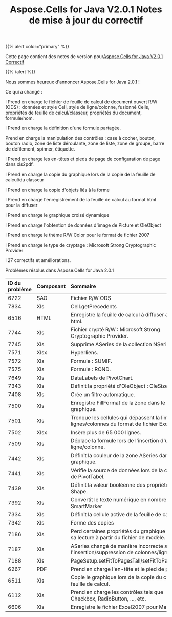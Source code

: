 ﻿---
title: Aspose.Cells for Java V2.0.1 Notes de mise à jour du correctif
type: docs
weight: 20
url: /fr/java/aspose-cells-for-java-v2-0-1-hotfix-release-notes/
---
{{% alert color="primary" %}} 

 Cette page contient des notes de version pour[Aspose.Cells for Java V2.0.1 Correctif](https://downloads.aspose.com/cells/java/new-releases/aspose.cells-for-java-v2.0.1-hotfix/)

{{% /alert %}} 

 Nous sommes heureux d'annoncer Aspose.Cells for Java 2.0.1 !

 Ce qui a changé :

 l Prend en charge le fichier de feuille de calcul de document ouvert R/W (ODS) : données et style Cell, style de ligne/colonne, fusionné Cells, propriétés de feuille de calcul/classeur, propriétés du document, formule/nom.

 l Prend en charge la définition d'une formule partagée.

 Prend en charge la manipulation des contrôles : case à cocher, bouton, bouton radio, zone de liste déroulante, zone de liste, zone de groupe, barre de défilement, spinner, étiquette.

 l Prend en charge les en-têtes et pieds de page de configuration de page dans xls2pdf.

 l Prend en charge la copie du graphique lors de la copie de la feuille de calcul/du classeur

 l Prend en charge la copie d'objets liés à la forme

 l Prend en charge l'enregistrement de la feuille de calcul au format html pour la diffuser

 l Prend en charge le graphique croisé dynamique

 l Prend en charge l'obtention de données d'image de Picture et OleObject

 l Prend en charge le thème R/W Color pour le format de fichier 2007

 l Prend en charge le type de cryptage : Microsoft Strong Cryptographic Provider

 l 27 correctifs et améliorations.

 Problèmes résolus dans Aspose.Cells for Java 2.0.1

|**ID du problème** |**Composant** |**Sommaire** |
|:- |:- |:- |
|6722 | SAO| Fichier R/W ODS|
|7834 | Xls| Cell.getPrecedents|
|6516 | HTML| Enregistre la feuille de calcul à diffuser au format html.|
|7744 | Xls| Fichier crypté R/W : Microsoft Strong Cryptographic Provider.|
|7745 | Xls| Supprime ASeries de la collection NSeries.|
|7571 | Xlsx| Hyperliens.|
|7572 | Xls| Formule : SUMIF.|
|7575 | Xls|Formule : ROND.|
|7649 | Xls| DataLabels de PivotChart.|
|7343 | Xls| Définit la propriété d'OleObject : OleSize.|
|7408 | Xls| Crée un filtre automatique.|
|7500 | Xls| Enregistre FillFormat de la zone dans le graphique.|
|7501 | Xls| Tronque les cellules qui dépassent la limite de lignes/colonnes du format de fichier Excel2003.|
|7502 | Xlsx| Insère plus de 65 000 lignes.|
|7509 | Xls| Déplace la formule lors de l'insertion d'une ligne/colonne.|
|7442 | Xls| Définit la couleur de la zone ASeries dans le graphique.|
|7441 | Xls| Vérifie la source de données lors de la création de PivotTabel.|
|7439 | Xls| Définit la valeur booléenne des propriétés de Shape.|
|7392 | Xls| Convertit le texte numérique en nombre pour SmartMarker|
|7334 | Xls| Définit la cellule active de la feuille de calcul.|
|7342 | Xls| Forme des copies|
|7186 | Xls| Perd certaines propriétés du graphique lors de sa lecture à partir du fichier de modèle.|
|7187 | Xls| ASeries changé de manière incorrecte après l'insertion/suppression de colonnes/lignes.|
|7188 | Xls| PageSetup.setFitToPagesTall/setFitToPagesWide|
|6267 | PDF| Prend en charge l'en-tête et le pied de page.|
|6511 | Xls| Copie le graphique lors de la copie du classeur / feuille de calcul.|
|6112 | Xls| Prend en charge les contrôles tels que Checkbox, RadioButton, …, etc.|
|6606 | Xls| Enregistre le fichier Excel2007 pour Mac OS.|

